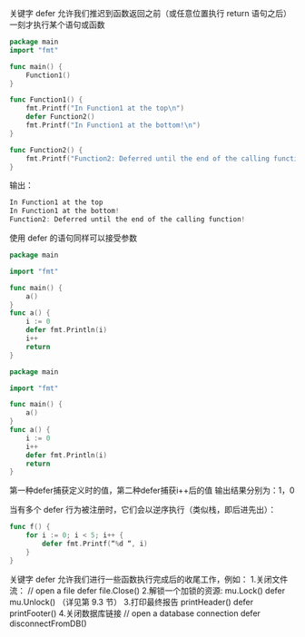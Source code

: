 关键字 defer 允许我们推迟到函数返回之前（或任意位置执行 return 语句之后）一刻才执行某个语句或函数
```go
package main
import "fmt"

func main() {
    Function1()
}

func Function1() {
    fmt.Printf("In Function1 at the top\n")
    defer Function2()
    fmt.Printf("In Function1 at the bottom!\n")
}

func Function2() {
    fmt.Printf("Function2: Deferred until the end of the calling function!")
}
```
输出：
```go
In Function1 at the top
In Function1 at the bottom!
Function2: Deferred until the end of the calling function!
```
使用 defer 的语句同样可以接受参数
```go
package main

import "fmt"

func main() {
	a()
}
func a() {
	i := 0
	defer fmt.Println(i)
    i++
	return
}
```
```go
package main

import "fmt"

func main() {
	a()
}
func a() {
	i := 0
    i++
    defer fmt.Println(i)
	return
}
```
第一种defer捕获定义时的值，第二种defer捕获i++后的值
输出结果分别为：1，0

当有多个 defer 行为被注册时，它们会以逆序执行（类似栈，即后进先出）：
```go
func f() {
    for i := 0; i < 5; i++ {
        defer fmt.Printf(“%d “, i)
    }
}
```
关键字 defer 允许我们进行一些函数执行完成后的收尾工作，例如：
1.关闭文件流：
// open a file defer file.Close() 
2.解锁一个加锁的资源:
mu.Lock() defer mu.Unlock() （详见第 9.3 节）
3.打印最终报告
printHeader() defer printFooter()
4.关闭数据库链接
// open a database connection defer disconnectFromDB()